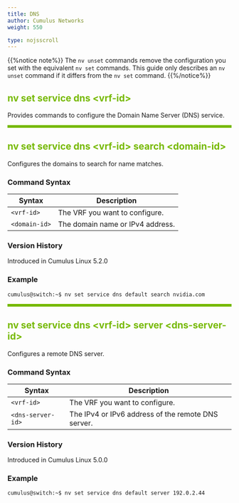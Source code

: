 ```yaml
---
title: DNS
author: Cumulus Networks
weight: 550

type: nojsscroll
---
```

<style>
h { color: RGB(118,185,0)}
</style>
{{%notice note%}}
The `nv unset` commands remove the configuration you set with the equivalent `nv set` commands. This guide only describes an `nv unset` command if it differs from the `nv set` command.
{{%/notice%}}

## <h>nv set service dns \<vrf-id\></h>

Provides commands to configure the Domain Name Server (DNS) service.

<HR STYLE="BORDER: DASHED RGB(118,185,0) 0.5PX;BACKGROUND-COLOR: RGB(118,185,0);HEIGHT: 4.0PX;"/>

## <h>nv set service dns \<vrf-id\> search \<domain-id\></h>

Configures the domains to search for name matches.

### Command Syntax

| Syntax |  Description   |
| ---------  | -------------- |
| `<vrf-id>` | The VRF you want to configure. |
| `<domain-id>` | The domain name or IPv4 address.|

### Version History

Introduced in Cumulus Linux 5.2.0

### Example

```
cumulus@switch:~$ nv set service dns default search nvidia.com
```

<HR STYLE="BORDER: DASHED RGB(118,185,0) 0.5PX;BACKGROUND-COLOR: RGB(118,185,0);HEIGHT: 4.0PX;"/>

## <h>nv set service dns \<vrf-id\> server \<dns-server-id\></h>

Configures a remote DNS server.

### Command Syntax

| Syntax |  Description   |
| ---------  | -------------- |
| `<vrf-id>`         | The VRF you want to configure. |
| `<dns-server-id>`  | The IPv4 or IPv6 address of the remote DNS server.|

### Version History

Introduced in Cumulus Linux 5.0.0

### Example

```
cumulus@switch:~$ nv set service dns default server 192.0.2.44
```
